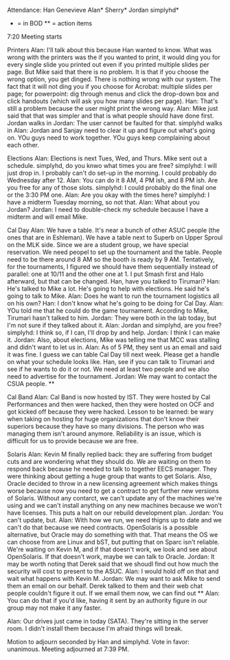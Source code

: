 Attendance:
Han
Genevieve
Alan*
Sherry*
Jordan
simplyhd*

* = in BOD
** = action items

7:20 Meeting starts

Printers
Alan: I'll talk about this because Han wanted to know. What was wrong with the printers was the if you wanted to print, it would ding you for every single slide you printed out even if you printed multiple slides per page. But Mike said that there is no problem. It is that if you choose the wrong option, you get dinged. There is nothing wrong with our system. The fact that it will not ding you if you choose for Acrobat: multiple slides per page; for powerpoint: dig through menus and click the drop-down box and click handouts (which will ask you how many slides per page).
Han: That's still a problem because the user might print the wrong way.
Alan: Mike just said that that was simpler and that is what people should have done first.
Jordan walks in
Jordan: The user cannot be faulted for that.
simplyhd walks in
Alan: Jordan and Sanjay need to clear it up and figure out what's going on. YOu guys need to work together. YOu guys keep complaining about each other.

Elections
Alan: Elections is next Tues, Wed, and Thurs. Mike sent out a schedule. simplyhd, do you knwo what times you are free?
simplyhd: I will just drop in. I probably can't do set-up in the morning. I could probably do Wednesday after 12.
Alan: You can do it 8 AM, 4 PM ish, and 8 PM ish. Are you free for any of those slots.
simplyhd: I could probably do the final one or the 3:30 PM one.
Alan: Are you okay with the times here?
simplyhd: I have a midterm Tuesday morning, so not that.
Alan: What about you Jordan?
Jordan: I need to double-check my schedule because I have a midterm and will email Mike.

Cal Day
Alan: We have a table. It's near a bunch of other ASUC people (the ones that are in Eshleman). We have a table next to Superb on Upper Sproul on the MLK side. Since we are a student group, we have special reservation. We need peopel to set up the tournament and the table. People need to be there around 8 AM so the booth is ready by 9 AM. Tentatively, for the tournaments, I figured we should have them sequentially instead of parallel: one at 10/11 and the other one at 1. I put Smash first and Halo afterward, but that can be changed. Han, have you talked to Tirumari?
Han: He's talked to Mike a lot. He's going to help with elections. He said he's going to talk to Mike.
Alan: Does he want to run the tournament logistics all on his own?
Han: I don't know what he's going to be doing for Cal Day.
Alan: YOu told me that he could do the game tournament. According to Mike, Tirumari hasn't talked to him.
Jordan: They were both in the lab today, but I'm not sure if they talked about it.
Alan: Jordan and simplyhd, are you free?
simplyhd: I think so, if I can, I'll drop by and help.
Jordan: I think I can make it.
Jordan: Also, about elections, Mike was telling me that MCC was stalling and didn't want to let us in.
Alan: As of 5 PM, they sent us an email and said it was fine. I guess we can table Cal Day till next week. Please get a handle on what your schedule looks like. Han, see if you can talk to Tirumari and see if he wants to do it or not. We need at least two people and we also need to advertise for the tournament.
Jordan: We may want to contact the CSUA people. **

Cal Band
Alan: Cal Band is now hosted by IST. They were hosted by Cal Performances and then were hacked, then they were hosted on OCF and got kicked off because they were hacked. Lesson to be learned: be wary when taking on hosting for huge organizations that don't know their superiors because they have so many divisions. The person who was managing them isn't around anymore. Reliability is an issue, which is difficult for us to provide because we are free. 

Solaris
Alan: Kevin M finally replied back: they are suffering from budget cuts and are wondering what they should do. We are waiting on them to respond back because he needed to talk to together EECS manager. They were thinking about getting a huge group that wants to get Solaris. Also, Oracle decided to throw in a new licensing agreement which makes things worse because now you need to get a contract to get further new versions of Solaris. Without any contarct, we can't update any of the machines we're using and we can't install anything on any new machines because we won't have licenses. This puts a halt on our rebuild development plan.
Jordan: You can't update, but.
Alan: With how we run, we need thigns up to date and we can't do that because we need contracts. OpenSolaris is a possible alternative, but Oracle may do something with that. That means the OS we can choose from are Linux and bST, but putting that on Sparc isn't reliable. We're waiting on Kevin M, and if that doesn't work, we look and see about OpenSolaris. If that doesn't work, maybe we can talk to Oracle.
Jordan: It may be worth noting that Derek said that we shoudl find out how much the security will cost to present to the ASUC.
Alan: I would hold off on that and wait what happens with Kevin M.
Jordan: We may want to ask Mike to send them an email on our behalf. Derek talked to them and their web chat people couldn't figure it out. If we email them now, we can find out **
Alan: You can do that if you'd like, having it sent by an authority figure in our group may not make it any faster. 

Alan: Our drives just came in today (SATA). They're sitting in the server room. I didn't install them because I'm afraid things will break.

Motion to adjourn seconded by Han and simplyhd.
Vote in favor: unanimous.
Meeting adjourned at 7:39 PM.
